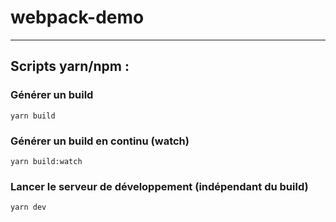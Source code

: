 # webpack-demo
---

## Scripts yarn/npm :

### Générer un build
```
yarn build
```

### Générer un build en continu (watch)
```
yarn build:watch
```

### Lancer le serveur de développement (indépendant du build)
```
yarn dev
```